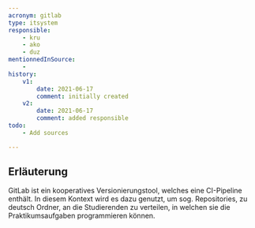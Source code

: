 ```yaml
---
acronym: gitlab
type: itsystem 
responsible:
    - kru
    - ako
    - duz
mentionnedInSource: 
    - 
history:
    v1:
        date: 2021-06-17
        comment: initially created
    v2:
        date: 2021-06-17
        comment: added responsible
todo:
    - Add sources

---
```


## Erläuterung

GitLab ist ein kooperatives Versionierungstool, welches eine CI-Pipeline enthält. In diesem Kontext wird es dazu genutzt, um sog. Repositories, zu deutsch Ordner, an die Studierenden zu verteilen, in welchen sie die Praktikumsaufgaben programmieren können.